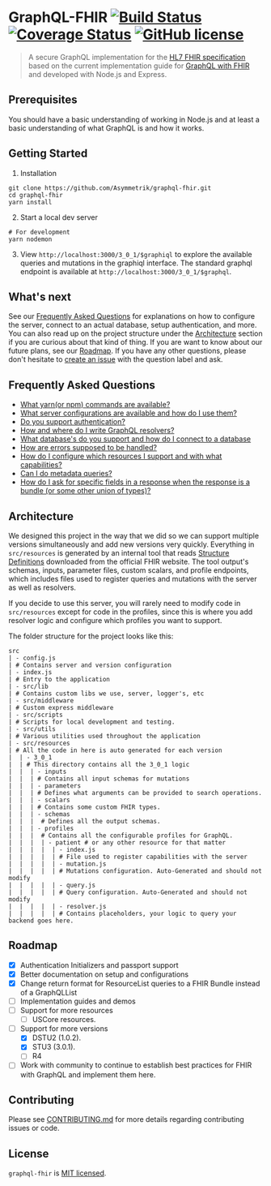 # GraphQL-FHIR [![Build Status](https://travis-ci.org/Asymmetrik/graphql-fhir.svg?branch=master)](https://travis-ci.org/Asymmetrik/graphql-fhir) [![Coverage Status](https://coveralls.io/repos/github/Asymmetrik/graphql-fhir/badge.svg?branch=master)](https://coveralls.io/github/Asymmetrik/graphql-fhir?branch=master) [![GitHub license](https://img.shields.io/badge/license-MIT-blue.svg)](./LICENSE)
> A secure GraphQL implementation for the [HL7 FHIR specification](https://www.hl7.org/fhir/) based on the current implementation guide for [GraphQL with FHIR](https://build.fhir.org/graphql.html) and developed with Node.js and Express.

## Prerequisites

You should have a basic understanding of working in Node.js and at least a basic understanding of what GraphQL is and how it works.

## Getting Started

1. Installation
```shell
git clone https://github.com/Asymmetrik/graphql-fhir.git
cd graphql-fhir
yarn install
```
2. Start a local dev server
```shell
# For development
yarn nodemon
```
3. View `http://localhost:3000/3_0_1/$graphiql` to explore the available queries and mutations in the graphiql interface. The standard graphql endpoint is available at `http://localhost:3000/3_0_1/$graphql`.

## What's next
See our [Frequently Asked Questions](#frequently-asked-questions) for explanations on how to configure the server, connect to an actual database, setup authentication, and more. You can also read up on the project structure under the [Architecture](#architecture) section if you are curious about that kind of thing. If you are want to know about our future plans, see our [Roadmap](#roadmap). If you have any other questions, please don't hesitate to [create an issue](https://github.com/Asymmetrik/graphql-fhir/issues) with the question label and ask.

## Frequently Asked Questions
- [What yarn(or npm) commands are available?](./FAQ.md#commands)
- [What server configurations are available and how do I use them?](./FAQ.md#server-configuration)
- [Do you support authentication?](./FAQ.md#authentication)
- [How and where do I write GraphQL resolvers?](./FAQ.md#resolvers)
- [What database's do you support and how do I connect to a database](./FAQ.md#connecting-to-a-database)
- [How are errors supposed to be handled?](./FAQ.md#error-handling)
- [How do I configure which resources I support and with what capabilities?](./FAQ.md#resource-configuration)
- [Can I do metadata queries?](./FAQ.md#metadata-query)
- [How do I ask for specific fields in a response when the response is a bundle (or some other union of types)?](./FAQ.md#querying-a-union)

## Architecture
We designed this project in the way that we did so we can support multiple versions simultaneously and add new versions very quickly.  Everything in `src/resources` is generated by an internal tool that reads [Structure Definitions](https://www.hl7.org/fhir/structuredefinition.html) downloaded from the official FHIR website. The tool output's schemas, inputs, parameter files, custom scalars, and profile endpoints, which includes files used to register queries and mutations with the server as well as resolvers.

If you decide to use this server, you will rarely need to modify code in `src/resources` except for code in the profiles, since this is where you add resolver logic and configure which profiles you want to support.

The folder structure for the project looks like this:

```shell
src
| - config.js
| # Contains server and version configuration 
| - index.js
| # Entry to the application
| - src/lib
| # Contains custom libs we use, server, logger's, etc
| - src/middleware
| # Custom express middleware
| - src/scripts
| # Scripts for local development and testing.
| - src/utils
| # Various utilities used throughout the application
| - src/resources
| # All the code in here is auto generated for each version
|  | - 3_0_1
|  | # This directory contains all the 3_0_1 logic
|  |  | - inputs
|  |  | # Contains all input schemas for mutations
|  |  | - parameters
|  |  | # Defines what arguments can be provided to search operations.
|  |  | - scalars
|  |  | # Contains some custom FHIR types.
|  |  | - schemas
|  |  |  # Defines all the output schemas.
|  |  | - profiles
|  |  |  # Contains all the configurable profiles for GraphQL.
|  |  |  | - patient # or any other resource for that matter
|  |  |  |  | - index.js
|  |  |  |  | # File used to register capabilities with the server
|  |  |  |  | - mutation.js
|  |  |  |  | # Mutations configuration. Auto-Generated and should not modify
|  |  |  |  | - query.js
|  |  |  |  | # Query configuration. Auto-Generated and should not modify 
|  |  |  |  | - resolver.js
|  |  |  |  | # Contains placeholders, your logic to query your backend goes here.
```

## Roadmap
- [x] Authentication Initializers and passport support
- [x] Better documentation on setup and configurations
- [x] Change return format for ResourceList queries to a FHIR Bundle instead of a GraphQLList
- [ ] Implementation guides and demos
- [ ] Support for more resources
	- [ ] USCore resources.
- [ ] Support for more versions
	- [x] DSTU2 (1.0.2).
	- [x] STU3 (3.0.1).
	- [ ] R4
- [ ] Work with community to continue to establish best practices for FHIR with GraphQL and implement them here.

## Contributing
Please see [CONTRIBUTING.md](./.github/CONTRIBUTING.md) for more details regarding contributing issues or code.

## License
`graphql-fhir` is [MIT licensed](./LICENSE).
